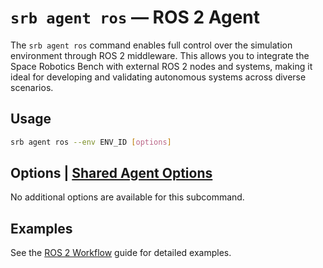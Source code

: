 # `srb agent ros` — ROS 2 Agent

The `srb agent ros` command enables full control over the simulation environment through ROS 2 middleware. This allows you to integrate the Space Robotics Bench with external ROS 2 nodes and systems, making it ideal for developing and validating autonomous systems across diverse scenarios.

## Usage

```bash
srb agent ros --env ENV_ID [options]
```

## Options | [Shared Agent Options](cli.md#shared-agent-options)

No additional options are available for this subcommand.

## Examples

See the [ROS 2 Workflow](../workflows/ros2.md) guide for detailed examples.
